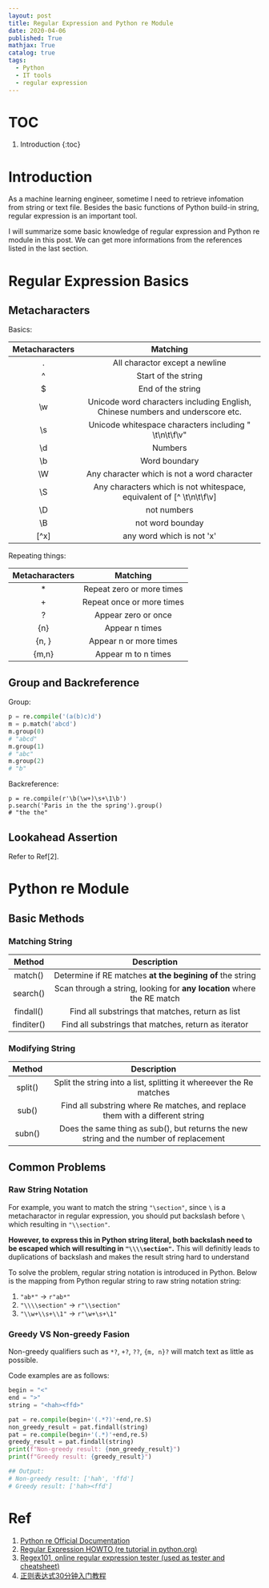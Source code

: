 ```yaml
---
layout: post
title: Regular Expression and Python re Module
date: 2020-04-06
published: True
mathjax: True
catalog: true
tags:
  - Python
  - IT tools
  - regular expression
---
```

# TOC
1. Introduction
{:toc}

# Introduction
As a machine learning engineer, sometime I need to retrieve infomation from string or text file. Besides the basic functions of Python build-in string, regular expression is an important tool.

I will summarize some basic knowledge of regular expression and Python re module in this post. We can get more informations from the references listed in the last section.

# Regular Expression Basics

## Metacharacters

Basics:

| Metacharacters |                                    Matching                                    |
|:--------------:|:------------------------------------------------------------------------------:|
|        .       |                         All charactor except a newline                         |
|        ^       |                               Start of the string                              |
|        $       |                                End of the string                               |
|       \w       | Unicode word characters including English, Chinese numbers and underscore etc. |
|       \s       |              Unicode whitespace characters including " \t\n\t\f\v"             |
|       \d       |                                     Numbers                                    |
|       \b       |                                  Word boundary                                 |
|       \W       |              Any character which is not a word character             |
|       \S       | Any characters which is not whitespace, equivalent of [^ \t\n\t\f\v] |
|       \D       |                              not numbers                             |
|       \B       |                           not word bounday                           |
|      [^x]      |                       any word which is not 'x'                      |


Repeating things:

| Metacharacters |          Matching         |
|:--------------:|:-------------------------:|
|        *       | Repeat zero or more times |
|        +       | Repeat once or more times |
|        ?       |    Appear zero or once    |
|       {n}      |       Appear n times      |
|      {n, }     |   Appear n or more times  |
|      {m,n}     |    Appear m to n times    |


## Group and Backreference

Group:
```python
p = re.compile('(a(b)c)d')
m = p.match('abcd')
m.group(0)
# "abcd"
m.group(1)
# "abc"
m.group(2)
# "b"
```

Backreference:
```
p = re.compile(r'\b(\w+)\s+\1\b')
p.search('Paris in the the spring').group()
# "the the"
```

## Lookahead Assertion

Refer to Ref[2].

# Python re Module

## Basic Methods

### Matching String

|   Method   |                               Description                              |
|:----------:|:----------------------------------------------------------------------:|
|   match()  |        Determine if RE matches **at the begining of** the string       |
|  search()  | Scan through a string, looking for **any location** where the RE match |
|  findall() |            Find all substrings that matches, return as list            |
| finditer() |          Find all substrings that matches, return as iterator          |

### Modifying String

|  Method |                                       Description                                      |
|:-------:|:--------------------------------------------------------------------------------------:|
| split() |           Split the string into a list, splitting it whereever the Re matches          |
|  sub()  |      Find all substring where Re matches, and replace them with a different string     |
|  subn() | Does the same thing as sub(), but returns the new string and the number of replacement |

## Common Problems

### Raw String Notation
For example, you want to match the string `"\section"`, since `\` is a metacharactor in regular expression, you should put backslash before `\` which resulting in `"\\section"`.

**However, to express this in Python string literal, both backslash need to be escaped which will resulting in `"\\\\section"`.** This will definitly leads to duplications of backslash and makes the result string hard to understand

To solve the problem, regular string notation is introduced in Python. Below is the mapping from Python regular string to raw string notation string:
1. `"ab*"` $\rightarrow$ `r"ab*"`
2. `"\\\\section"` $\rightarrow$ `r"\\section"`
2. `"\\w+\\s+\\1"` $\rightarrow$ `r"\w+\s+\1"`

### Greedy VS Non-greedy Fasion
Non-greedy qualifiers such as `*?`, `+?`, `??`, `{m, n}?` will match text as little as possible.

Code examples are as follows:
```python
begin = "<"
end = ">"
string = "<hah><ffd>"

pat = re.compile(begin+'(.*?)'+end,re.S)
non_greedy_result = pat.findall(string)
pat = re.compile(begin+'(.*)'+end,re.S)
greedy_result = pat.findall(string)
print(f"Non-greedy result: {non_greedy_result}")
print(f"Greedy result: {greedy_result}")

## Output:
# Non-greedy result: ['hah', 'ffd']
# Greedy result: ['hah><ffd']
```

# Ref
1. [Python re Official Documentation](https://docs.python.org/3/library/re.html)
2. [Regular Expression HOWTO (re tutorial in python.org)](https://docs.python.org/3/howto/regex.html#common-problems)
2. [Regex101, online regular expression tester (used as tester and cheatsheet)](https://regex101.com/)
3. [正则表达式30分钟入门教程](https://deerchao.cn/tutorials/regex/regex.htm#lookaround)
